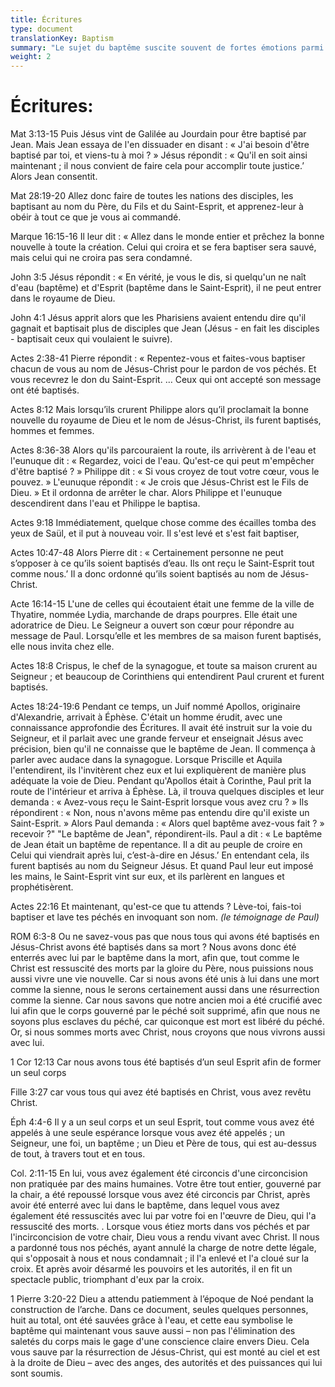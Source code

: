```yaml
---
title: Écritures 
type: document
translationKey: Baptism
summary: "Le sujet du baptême suscite souvent de fortes émotions parmi les chrétiens, qui sont en désaccord sur sa nécessité, la manière dont il doit être fait, le moment où il doit être fait et pourquoi il doit être fait. Ces désaccords proviennent principalement de traditions différentes sur la manière dont le baptême est pratiqué. Il est donc important que nous examinions attentivement les Écritures et que nous essayions de les laisser nous instruire, plutôt que de simplement tenter de justifier notre tradition."
weight: 2
---
```

# Écritures:

Mat 3:13-15 Puis Jésus vint de Galilée au Jourdain pour être baptisé par Jean. Mais Jean essaya de l'en dissuader en disant : « J'ai besoin d'être baptisé par toi, et viens-tu à moi ? » Jésus répondit : « Qu'il en soit ainsi maintenant ; il nous convient de faire cela pour accomplir toute justice.’ Alors Jean consentit.

Mat 28:19-20 Allez donc faire de toutes les nations des disciples, les baptisant au nom du Père, du Fils et du Saint-Esprit, et apprenez-leur à obéir à tout ce que je vous ai commandé.

Marque 16:15-16 Il leur dit : « Allez dans le monde entier et prêchez la bonne nouvelle à toute la création. Celui qui croira et se fera baptiser sera sauvé, mais celui qui ne croira pas sera condamné.

John 3:5 Jésus répondit : « En vérité, je vous le dis, si quelqu'un ne naît d'eau (baptême) et d'Esprit (baptême dans le Saint-Esprit), il ne peut entrer dans le royaume de Dieu.

John 4:1 Jésus apprit alors que les Pharisiens avaient entendu dire qu'il gagnait et baptisait plus de disciples que Jean (Jésus - en fait les disciples - baptisait ceux qui voulaient le suivre).

Actes 2:38-41 Pierre répondit : « Repentez-vous et faites-vous baptiser chacun de vous au nom de Jésus-Christ pour le pardon de vos péchés. Et vous recevrez le don du Saint-Esprit. … Ceux qui ont accepté son message ont été baptisés.

Actes 8:12 Mais lorsqu’ils crurent Philippe alors qu’il proclamait la bonne nouvelle du royaume de Dieu et le nom de Jésus-Christ, ils furent baptisés, hommes et femmes.

Actes 8:36-38 Alors qu'ils parcouraient la route, ils arrivèrent à de l'eau et l'eunuque dit : « Regardez, voici de l'eau. Qu'est-ce qui peut m'empêcher d'être baptisé ? » Philippe dit : « Si vous croyez de tout votre cœur, vous le pouvez. » L'eunuque répondit : « Je crois que Jésus-Christ est le Fils de Dieu. » Et il ordonna de arrêter le char. Alors Philippe et l'eunuque descendirent dans l'eau et Philippe le baptisa.

Actes 9:18 Immédiatement, quelque chose comme des écailles tomba des yeux de Saül, et il put à nouveau voir. Il s'est levé et s'est fait baptiser,

Actes 10:47-48 Alors Pierre dit : « Certainement personne ne peut s’opposer à ce qu’ils soient baptisés d’eau. Ils ont reçu le Saint-Esprit tout comme nous.’ Il a donc ordonné qu’ils soient baptisés au nom de Jésus-Christ.

Acte 16:14-15 L'une de celles qui écoutaient était une femme de la ville de Thyatire, nommée Lydia, marchande de draps pourpres. Elle était une adoratrice de Dieu. Le Seigneur a ouvert son cœur pour répondre au message de Paul. Lorsqu’elle et les membres de sa maison furent baptisés, elle nous invita chez elle.

Actes 18:8 Crispus, le chef de la synagogue, et toute sa maison crurent au Seigneur ; et beaucoup de Corinthiens qui entendirent Paul crurent et furent baptisés.

Actes 18:24-19:6 Pendant ce temps, un Juif nommé Apollos, originaire d'Alexandrie, arrivait à Éphèse. C'était un homme érudit, avec une connaissance approfondie des Écritures. Il avait été instruit sur la voie du Seigneur, et il parlait avec une grande ferveur et enseignait Jésus avec précision, bien qu'il ne connaisse que le baptême de Jean. Il commença à parler avec audace dans la synagogue. Lorsque Priscille et Aquila l'entendirent, ils l'invitèrent chez eux et lui expliquèrent de manière plus adéquate la voie de Dieu. Pendant qu'Apollos était à Corinthe, Paul prit la route de l'intérieur et arriva à Éphèse. Là, il trouva quelques disciples et leur demanda : « Avez-vous reçu le Saint-Esprit lorsque vous avez cru ? » Ils répondirent : « Non, nous n'avons même pas entendu dire qu'il existe un Saint-Esprit. » Alors Paul demanda : « Alors quel baptême avez-vous fait ? » recevoir ?" "Le baptême de Jean", répondirent-ils. Paul a dit : « Le baptême de Jean était un baptême de repentance. Il a dit au peuple de croire en Celui qui viendrait après lui, c’est-à-dire en Jésus.’ En entendant cela, ils furent baptisés au nom du Seigneur Jésus. Et quand Paul leur eut imposé les mains, le Saint-Esprit vint sur eux, et ils parlèrent en langues et prophétisèrent.

Actes 22:16 Et maintenant, qu'est-ce que tu attends ? Lève-toi, fais-toi baptiser et lave tes péchés en invoquant son nom. *(le témoignage de Paul)*

ROM 6:3-8 Ou ne savez-vous pas que nous tous qui avons été baptisés en Jésus-Christ avons été baptisés dans sa mort ? Nous avons donc été enterrés avec lui par le baptême dans la mort, afin que, tout comme le Christ est ressuscité des morts par la gloire du Père, nous puissions nous aussi vivre une vie nouvelle. Car si nous avons été unis à lui dans une mort comme la sienne, nous le serons certainement aussi dans une résurrection comme la sienne. Car nous savons que notre ancien moi a été crucifié avec lui afin que le corps gouverné par le péché soit supprimé, afin que nous ne soyons plus esclaves du péché, car quiconque est mort est libéré du péché. Or, si nous sommes morts avec Christ, nous croyons que nous vivrons aussi avec lui.

1 Cor 12:13 Car nous avons tous été baptisés d’un seul Esprit afin de former un seul corps

Fille 3:27 car vous tous qui avez été baptisés en Christ, vous avez revêtu Christ.

Éph 4:4-6 Il y a un seul corps et un seul Esprit, tout comme vous avez été appelés à une seule espérance lorsque vous avez été appelés ; un Seigneur, une foi, un baptême ; un Dieu et Père de tous, qui est au-dessus de tout, à travers tout et en tous.

Col. 2:11-15 En lui, vous avez également été circoncis d'une circoncision non pratiquée par des mains humaines. Votre être tout entier, gouverné par la chair, a été repoussé lorsque vous avez été circoncis par Christ, après avoir été enterré avec lui dans le baptême, dans lequel vous avez également été ressuscités avec lui par votre foi en l'œuvre de Dieu, qui l'a ressuscité des morts. . Lorsque vous étiez morts dans vos péchés et par l'incirconcision de votre chair, Dieu vous a rendu vivant avec Christ. Il nous a pardonné tous nos péchés, ayant annulé la charge de notre dette légale, qui s'opposait à nous et nous condamnait ; il l'a enlevé et l'a cloué sur la croix. Et après avoir désarmé les pouvoirs et les autorités, il en fit un spectacle public, triomphant d'eux par la croix.

1 Pierre 3:20-22 Dieu a attendu patiemment à l’époque de Noé pendant la construction de l’arche. Dans ce document, seules quelques personnes, huit au total, ont été sauvées grâce à l'eau, et cette eau symbolise le baptême qui maintenant vous sauve aussi – non pas l'élimination des saletés du corps mais le gage d'une conscience claire envers Dieu. Cela vous sauve par la résurrection de Jésus-Christ, qui est monté au ciel et est à la droite de Dieu – avec des anges, des autorités et des puissances qui lui sont soumis.
